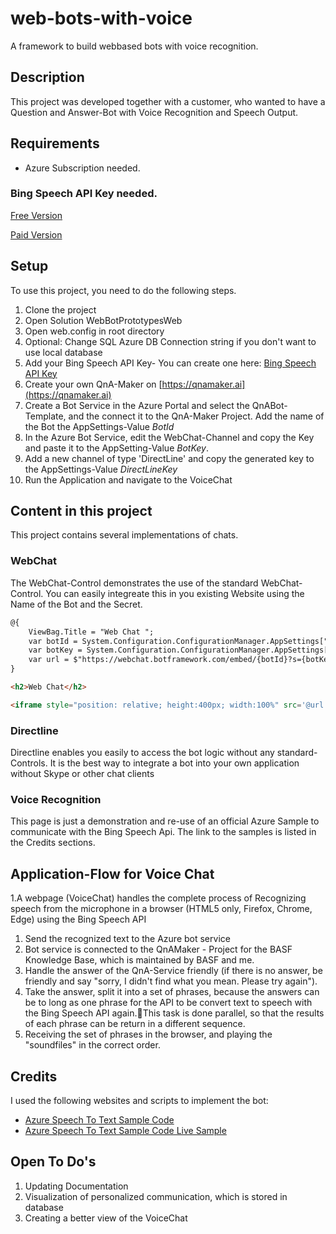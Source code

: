 # web-bots-with-voice

A framework to build webbased bots with voice recognition.

## Description

This project was developed together with a customer, who wanted to have a Question and Answer-Bot with Voice Recognition and Speech Output.

## Requirements

* Azure Subscription needed.

### Bing Speech API Key needed.

[Free Version](https://www.microsoft.com/cognitive-services/en-us/subscriptions?productId=/products/Bing.Speech.Preview)

[Paid Version](https://portal.azure.com/#create/Microsoft.CognitiveServices/apitype/Bing.Speech/pricingtier/S0)

## Setup

To use this project, you need to do the following steps.

1. Clone the project
1. Open Solution WebBotPrototypesWeb
1. Open web.config in root directory
1. Optional: Change SQL Azure DB Connection string if you don't want to use local database
1. Add your Bing Speech API Key- You can create one here: [Bing Speech API Key](http://wwww.asdasd.asd)
1. Create your own QnA-Maker on [https://qnamaker.ai](https://qnamaker.ai)
1. Create a Bot Service in the Azure Portal and select the QnABot-Template, and the connect it to the QnA-Maker Project. Add the name of the Bot the AppSettings-Value *BotId*
1. In the Azure Bot Service, edit the WebChat-Channel and copy the Key and paste it to the AppSetting-Value *BotKey*.
1. Add a new channel of type 'DirectLine' and copy the generated key to the AppSettings-Value *DirectLineKey*
1. Run the Application and navigate to the VoiceChat

## Content in this project

This project contains several implementations of chats. 

### WebChat

The WebChat-Control demonstrates the use of the standard WebChat-Control. You can easily integreate this in you existing Website using the Name of the Bot and the Secret.

```HTML
@{
    ViewBag.Title = "Web Chat ";
    var botId = System.Configuration.ConfigurationManager.AppSettings["BotId"];
    var botKey = System.Configuration.ConfigurationManager.AppSettings["BotKey"];
    var url = $"https://webchat.botframework.com/embed/{botId}?s={botKey}";
}

<h2>Web Chat</h2>

<iframe style="position: relative; height:400px; width:100%" src='@url'></iframe>

```

### Directline

Directline enables you easily to access the bot logic without any standard-Controls. It is the best way to integrate a bot into your own application without Skype or other chat clients

### Voice Recognition

This page is just a demonstration and re-use of an official Azure Sample to communicate with the Bing Speech Api. The link to the samples is listed in the Credits sections.

## Application-Flow for Voice Chat

1.A webpage (VoiceChat) handles the complete process of Recognizing speech from the microphone in a browser (HTML5 only, Firefox, Chrome, Edge) using the Bing Speech API
1. Send the recognized text to the Azure bot service
1. Bot service is connected to the QnAMaker - Project for the BASF Knowledge Base, which is maintained by BASF and me.
1. Handle the answer of the QnA-Service friendly (if there is no answer, be friendly and say "sorry, I didn't find what you mean. Please try again"). 
1. Take the answer, split it into a set of phrases, because the answers can be to long as one phrase for the API to be convert text to speech with the Bing Speech API again.This task is done parallel, so that the results of each phrase can be return in a different sequence. 
1. Receiving the set of phrases in the browser, and playing the "soundfiles" in the correct order. 

## Credits

I used the following websites and scripts to implement the bot:

* [Azure Speech To Text Sample Code](https://github.com/Azure-Samples/SpeechToText-WebSockets-Javascript/blob/master/samples/browser/Sample.html)
* [Azure Speech To Text Sample Code Live Sample](https://htmlpreview.github.io/?https://github.com/Azure-Samples/SpeechToText-WebSockets-Javascript/blob/master/samples/browser/Sample.html)

## Open To Do's

1. Updating Documentation
1. Visualization of personalized communication, which is stored in database
1. Creating a better view of the VoiceChat 


